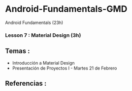 # Android-Fundamentals-GMD
Android Fundamentals (23h)

### Lesson 7 : Material Design (3h)

## Temas :

- Introducción a Material Design
- Presentación de Proyectos I - Martes 21 de Febrero

## Referencias :

